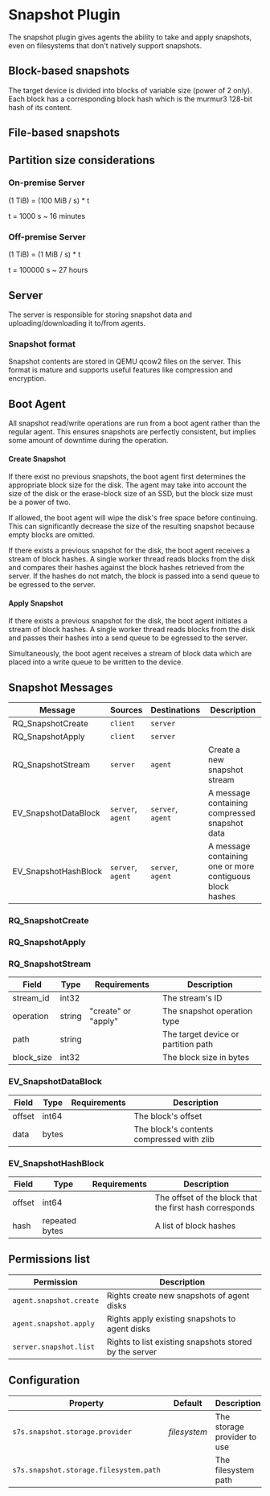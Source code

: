 # Snapshot Plugin
The snapshot plugin gives agents the ability to take and apply snapshots, even
on filesystems that don't natively support snapshots.

## Block-based snapshots
The target device is divided into blocks of variable size (power of 2 only). Each
block has a corresponding block hash which is the murmur3 128-bit hash of its content.

## File-based snapshots

## Partition size considerations
### On-premise Server
(1 TiB) = (100 MiB / s) * t

t = 1000 s ~ 16 minutes

### Off-premise Server
(1 TiB) = (1 MiB / s) * t

t = 100000 s ~ 27 hours

## Server
The server is responsible for storing snapshot data and uploading/downloading it
to/from agents.

### Snapshot format
Snapshot contents are stored in QEMU qcow2 files on the server. This format is
mature and supports useful features like compression and encryption.

## Boot Agent
All snapshot read/write operations are run from a boot agent rather than the regular
agent. This ensures snapshots are perfectly consistent, but implies some amount
of downtime during the operation.

#### Create Snapshot
If there exist no previous snapshots, the boot agent first determines the appropriate
block size for the disk. The agent may take into account the size of the disk or
the erase-block size of an SSD, but the block size must be a power of two.

If allowed, the boot agent will wipe the disk's free space before continuing. This can
significantly decrease the size of the resulting snapshot because empty blocks are
omitted.

If there exists a previous snapshot for the disk, the boot agent receives a stream of
block hashes. A single worker thread reads blocks from the disk and compares their hashes
against the block hashes retrieved from the server. If the hashes do not match,
the block is passed into a send queue to be egressed to the server.

#### Apply Snapshot
If there exists a previous snapshot for the disk, the boot agent initiates a stream of
block hashes. A single worker thread reads blocks from the disk and passes their
hashes into a send queue to be egressed to the server.

Simultaneously, the boot agent receives a stream of block data which are placed into
a write queue to be written to the device.

## Snapshot Messages

| Message              | Sources           | Destinations      | Description                                       |
|----------------------|-------------------|-------------------|---------------------------------------------------|
| RQ_SnapshotCreate    | `client`          | `server`          |
| RQ_SnapshotApply     | `client`          | `server`          |
| RQ_SnapshotStream    | `server`          | `agent`           | Create a new snapshot stream                      |
| EV_SnapshotDataBlock | `server`, `agent` | `server`, `agent` | A message containing compressed snapshot data     |
| EV_SnapshotHashBlock | `server`, `agent` | `server`, `agent` | A message containing one or more contiguous block hashes |

### RQ_SnapshotCreate

### RQ_SnapshotApply

### RQ_SnapshotStream

| Field            | Type       | Requirements              | Description                                              |
|------------------|------------|---------------------------|----------------------------------------------------------|
| stream_id        | int32      |                           | The stream's ID                                          |
| operation        | string     | "create" or "apply"       | The snapshot operation type                              |
| path             | string     |                           | The target device or partition path                      |
| block_size       | int32      |                           | The block size in bytes                                  |

### EV_SnapshotDataBlock

| Field            | Type       | Requirements              | Description                                              |
|------------------|------------|---------------------------|----------------------------------------------------------|
| offset           | int64      |                           | The block's offset                                       |
| data             | bytes      |                           | The block's contents compressed with zlib                |

### EV_SnapshotHashBlock

| Field            | Type       | Requirements              | Description                                              |
|------------------|------------|---------------------------|----------------------------------------------------------|
| offset           | int64      |                           | The offset of the block that the first hash corresponds  |
| hash             | repeated bytes |                       | A list of block hashes                                   |

## Permissions list

| Permission                   | Description                                                                                              |
|------------------------------|----------------------------------------------------------------------------------------------------------|
| `agent.snapshot.create`      | Rights create new snapshots of agent disks                                                               |
| `agent.snapshot.apply`       | Rights apply existing snapshots to agent disks                                                           |
| `server.snapshot.list`       | Rights to list existing snapshots stored by the server                                                   |

## Configuration

| Property                        | Default      | Description                                                                            |
|---------------------------------|--------------|----------------------------------------------------------------------------------------|
| `s7s.snapshot.storage.provider` | *filesystem* | The storage provider to use                                                            |
| `s7s.snapshot.storage.filesystem.path` |       | The filesystem path                                                                    | 

